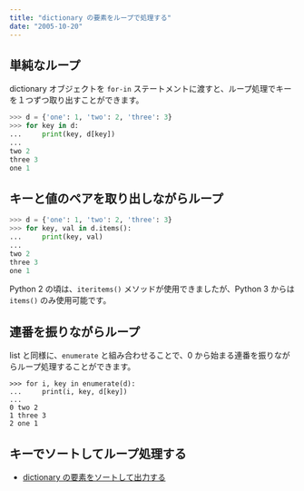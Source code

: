```yaml
---
title: "dictionary の要素をループで処理する"
date: "2005-10-20"
---
```


単純なループ
----

dictionary オブジェクトを `for-in` ステートメントに渡すと、ループ処理でキーを１つずつ取り出すことができます。

```python
>>> d = {'one': 1, 'two': 2, 'three': 3}
>>> for key in d:
...     print(key, d[key])
...
two 2
three 3
one 1
```


キーと値のペアを取り出しながらループ
----

```python
>>> d = {'one': 1, 'two': 2, 'three': 3}
>>> for key, val in d.items():
...     print(key, val)
...
two 2
three 3
one 1
```

Python 2 の頃は、`iteritems()` メソッドが使用できましたが、Python 3 からは `items()` のみ使用可能です。


連番を振りながらループ
----

list と同様に、`enumerate` と組み合わせることで、0 から始まる連番を振りながらループ処理することができます。

```
>>> for i, key in enumerate(d):
...     print(i, key, d[key])
...
0 two 2
1 three 3
2 one 1
```


キーでソートしてループ処理する
----

* [dictionary の要素をソートして出力する](./sort.html)

